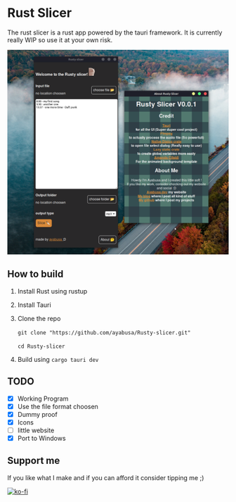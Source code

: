 # Rust Slicer

The rust slicer is a rust app powered by the tauri framework. It is currently really WIP so use it at your own risk.

![Screenshot of the rusty slicer application](/Screenshot-Rusty-Slicer.png)

## How to build

1. Install Rust using rustup
2. Install Tauri
3. Clone the repo 

    ``` git clone "https://github.com/ayabusa/Rusty-slicer.git" ```

    ```cd Rusty-slicer```
4. Build using ```cargo tauri dev```

## TODO

- [x] Working Program
- [x] Use the file format choosen
- [x] Dummy proof
- [x] Icons
- [ ] little website
- [x] Port to Windows

## Support me
If you like what I make and if you can afford it consider tipping me ;)

[![ko-fi](https://ko-fi.com/img/githubbutton_sm.svg)](https://ko-fi.com/S6S6V7DYK)